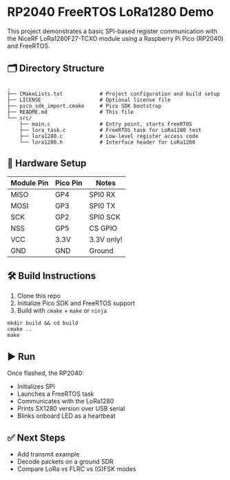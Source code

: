 # RP2040 FreeRTOS LoRa1280 Demo

This project demonstrates a basic SPI-based register communication with the NiceRF LoRa1280F27-TCXO module using a Raspberry Pi Pico (RP2040) and FreeRTOS.

## 🗂 Directory Structure

```
.
├── CMakeLists.txt            # Project configuration and build setup
├── LICENSE                   # Optional license file
├── pico_sdk_import.cmake     # Pico SDK bootstrap
├── README.md                 # This file
└── src/
    ├── main.c                # Entry point, starts FreeRTOS
    ├── lora_task.c           # FreeRTOS task for LoRa1280 test
    ├── lora1280.c            # Low-level register access code
    └── lora1280.h            # Interface header for LoRa1280
```

## 🔧 Hardware Setup

| Module Pin | Pico Pin | Notes         |
|------------|----------|---------------|
| MISO       | GP4      | SPI0 RX       |
| MOSI       | GP3      | SPI0 TX       |
| SCK        | GP2      | SPI0 SCK      |
| NSS        | GP5      | CS GPIO       |
| VCC        | 3.3V     | 3.3V only!     |
| GND        | GND      | Ground        |

## 🛠 Build Instructions

1. Clone this repo
2. Initialize Pico SDK and FreeRTOS support
3. Build with `cmake` + `make` or `ninja`

```
mkdir build && cd build
cmake ..
make
```

## ▶️ Run

Once flashed, the RP2040:
- Initializes SPI
- Launches a FreeRTOS task
- Communicates with the LoRa1280
- Prints SX1280 version over USB serial
- Blinks onboard LED as a heartbeat

## ✅ Next Steps

- Add transmit example
- Decode packets on a ground SDR
- Compare LoRa vs FLRC vs (G)FSK modes

